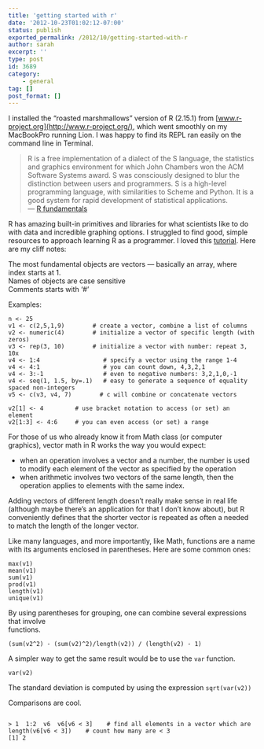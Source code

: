 ```yaml
---
title: 'getting started with r'
date: '2012-10-23T01:02:12-07:00'
status: publish
exported_permalink: /2012/10/getting-started-with-r
author: sarah
excerpt: ''
type: post
id: 3689
category:
    - general
tag: []
post_format: []
---
```

I installed the “roasted marshmallows” version of R (2.15.1) from [www.r-project.org](http://www.r-project.org/), which went smoothly on my MacBookPro running Lion. I was happy to find its REPL ran easily on the command line in Terminal.

> R is a free implementation of a dialect of the S language, the statistics and graphics environment for which John Chambers won the ACM Software Systems award. S was consciously designed to blur the distinction between users and programmers. S is a high-level programming language, with similarities to Scheme and Python. It is a good system for rapid development of statistical applications.  
> — [R fundamentals](http://faculty.washington.edu/tlumley/Rcourse/R-fundamentals.pdf)

R has amazing built-in primitives and libraries for what scientists like to do with data and incredible graphing options. I struggled to find good, simple resources to approach learning R as a programmer. I loved this [tutorial](http://www.stat.cmu.edu/~fienberg/Stat36-315/SomeFundamentalsofR.pdf). Here are my cliff notes:

The most fundamental objects are vectors — basically an array, where index starts at 1.  
Names of objects are case sensitive  
Comments starts with ‘#’

Examples:

```
n <- 25
v1 <- c(2,5,1,9)        # create a vector, combine a list of columns
v2 <- numeric(4)        # initialize a vector of specific length (with zeros)
v3 <- rep(3, 10)        # initialize a vector with number: repeat 3, 10x
v4 <- 1:4                  # specify a vector using the range 1-4
v4 <- 4:1                  # you can count down, 4,3,2,1
v4 <- 3:-1                 # even to negative numbers: 3,2,1,0,-1
v4 <- seq(1, 1.5, by=.1)   # easy to generate a sequence of equality spaced non-integers
v5 <- c(v3, v4, 7)        # c will combine or concatenate vectors
```

```
v2[1] <- 4         # use bracket notation to access (or set) an element
v2[1:3] <- 4:6     # you can even access (or set) a range
```

For those of us who already know it from Math class (or computer graphics), vector math in R works the way you would expect:

- when an operation involves a vector and a number, the number is used to modify each element of the vector as specified by the operation
- when arithmetic involves two vectors of the same length, then the operation applies to elements with the same index.

Adding vectors of different length doesn’t really make sense in real life (although maybe there’s an application for that I don’t know about), but R conveniently defines that the shorter vector is repeated as often a needed to match the length of the longer vector.

Like many languages, and more importantly, like Math, functions are a name with its arguments enclosed in parentheses. Here are some common ones:

```
max(v1)
mean(v1)
sum(v1)
prod(v1)
length(v1)
unique(v1)
```

By using parentheses for grouping, one can combine several expressions that involve  
functions.

```
(sum(v2^2) - (sum(v2)^2)/length(v2)) / (length(v2) - 1)
```

A simpler way to get the same result would be to use the `var` function.

```
var(v2)
```

The standard deviation is computed by using the expression `sqrt(var(v2))`

Comparisons are cool.

```

> 1  1:2  v6  v6[v6 < 3]    # find all elements in a vector which are  length(v6[v6 < 3])    # count how many are < 3
[1] 2
```